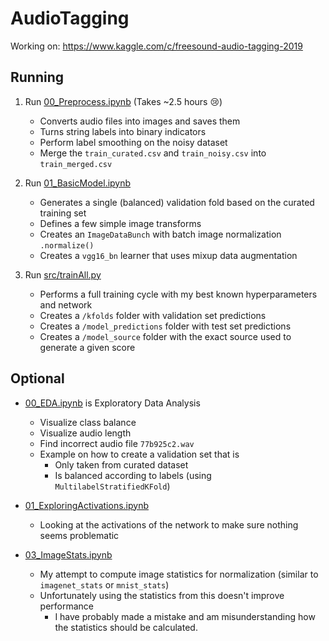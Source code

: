 # AudioTagging
Working on: https://www.kaggle.com/c/freesound-audio-tagging-2019

## Running

1. Run [00_Preprocess.ipynb](https://github.com/JoshVarty/AudioTagging/blob/master/00_Preprocess.ipynb) (Takes ~2.5 hours 😢)
   - Converts audio files into images and saves them
   - Turns string labels into binary indicators
   - Perform label smoothing on the noisy dataset
   - Merge the `train_curated.csv` and `train_noisy.csv` into `train_merged.csv`
2. Run [01_BasicModel.ipynb](https://github.com/JoshVarty/AudioTagging/blob/master/01_BasicModel.ipynb)
   - Generates a single (balanced) validation fold based on the curated training set
   - Defines a few simple image transforms
   - Creates an `ImageDataBunch` with batch image normalization `.normalize()`
   - Creates a `vgg16_bn` learner that uses mixup data augmentation

3. Run [src/trainAll.py](https://github.com/JoshVarty/AudioTagging/blob/master/src/trainAll.py)
   - Performs a full training cycle with my best known hyperparameters and network
   - Creates a `/kfolds` folder with validation set predictions
   - Creates a `/model_predictions` folder with test set predictions 
   - Creates a `/model_source` folder with the exact source used to generate a given score

## Optional

- [00_EDA.ipynb](https://github.com/JoshVarty/AudioTagging/blob/master/00_EDA.ipynb) is Exploratory Data Analysis
  - Visualize class balance
  - Visualize audio length 
  - Find incorrect audio file `77b925c2.wav`
  - Example on how to create a validation set that is
     - Only taken from curated dataset
     - Is balanced according to labels (using `MultilabelStratifiedKFold`)
     
- [01_ExploringActivations.ipynb](https://github.com/JoshVarty/AudioTagging/blob/master/01_ExploringActivations.ipynb)
  - Looking at the activations of the network to make sure nothing seems problematic
  
- [03_ImageStats.ipynb](https://github.com/JoshVarty/AudioTagging/blob/master/03_ImageStats.ipynb)
  - My attempt to compute image statistics for normalization (similar to `imagenet_stats` or `mnist_stats`)
  - Unfortunately using the statistics from this doesn't improve performance
    - I have probably made a mistake and am misunderstanding how the statistics should be calculated.
  
